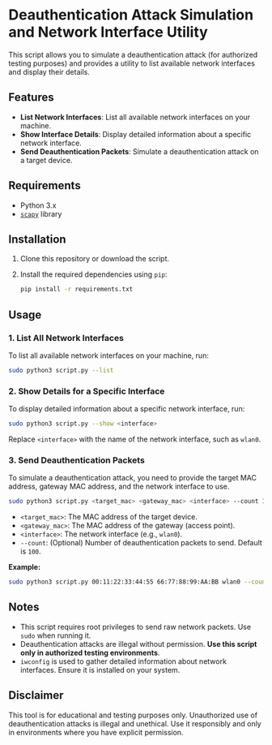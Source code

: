 # Deauthentication Attack Simulation and Network Interface Utility

This script allows you to simulate a deauthentication attack (for authorized testing purposes) and provides a utility to list available network interfaces and display their details.

## Features

- **List Network Interfaces**: List all available network interfaces on your machine.
- **Show Interface Details**: Display detailed information about a specific network interface.
- **Send Deauthentication Packets**: Simulate a deauthentication attack on a target device.

## Requirements

- Python 3.x
- [`scapy`](https://pypi.org/project/scapy/) library

## Installation

1. Clone this repository or download the script.
2. Install the required dependencies using `pip`:

    ```bash
    pip install -r requirements.txt
    ```

## Usage

### 1. List All Network Interfaces

To list all available network interfaces on your machine, run:

```bash
sudo python3 script.py --list
```

### 2. Show Details for a Specific Interface

To display detailed information about a specific network interface, run:

```bash
sudo python3 script.py --show <interface>
```

Replace `<interface>` with the name of the network interface, such as `wlan0`.

### 3. Send Deauthentication Packets

To simulate a deauthentication attack, you need to provide the target MAC address, gateway MAC address, and the network interface to use.

```bash
sudo python3 script.py <target_mac> <gateway_mac> <interface> --count 100
```

- `<target_mac>`: The MAC address of the target device.
- `<gateway_mac>`: The MAC address of the gateway (access point).
- `<interface>`: The network interface (e.g., `wlan0`).
- `--count`: (Optional) Number of deauthentication packets to send. Default is `100`.

**Example:**

```bash
sudo python3 script.py 00:11:22:33:44:55 66:77:88:99:AA:BB wlan0 --count 100
```

## Notes

- This script requires root privileges to send raw network packets. Use `sudo` when running it.
- Deauthentication attacks are illegal without permission. **Use this script only in authorized testing environments**.
- `iwconfig` is used to gather detailed information about network interfaces. Ensure it is installed on your system.

## Disclaimer

This tool is for educational and testing purposes only. Unauthorized use of deauthentication attacks is illegal and unethical. Use it responsibly and only in environments where you have explicit permission.

